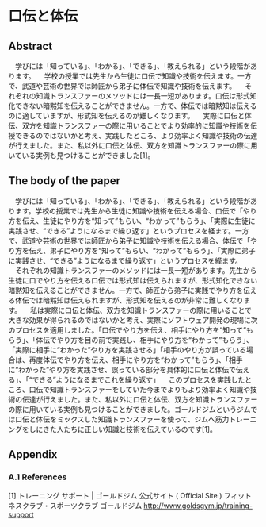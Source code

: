 # 口伝と体伝

## Abstract

　学びには「知っている」、「わかる」、「できる」、「教えられる」という段階があります。
　学校の授業では先生から生徒に口伝で知識や技術を伝えます。一方で、武道や芸術の世界では師匠から弟子に体伝で知識や技術を伝えます。
　それぞれの知識トランスファーのメソッドには一長一短があります。口伝は形式知化できない暗黙知を伝えることができません。一方で、体伝では暗黙知は伝えるのに適していますが、形式知を伝えるのが難しくなります。
　実際に口伝と体伝、双方を知識トランスファーの際に用いることでより効率的に知識や技術を伝授できるのではないかと考え、実践したところ、より効率よく知識や技術の伝達が行えました。また、私以外に口伝と体伝、双方を知識トランスファーの際に用いている実例も見つけることができました[1]。

## The body of the paper

　学びには「知っている」、「わかる」、「できる」、「教えられる」という段階があります。学校の授業では先生から生徒に知識や技術を伝える場合、口伝で「やり方を伝え、生徒にやり方を“知って”もらい、“わかって”もらう」、「実際に生徒に実践させ、“できる”ようになるまで繰り返す」というプロセスを経ます。一方で、武道や芸術の世界では師匠から弟子に知識や技術を伝える場合、体伝で「やり方を伝え、弟子にやり方を“知って”もらい、“わかって”もらう」、「実際に弟子に実践させ、“できる”ようになるまで繰り返す」というプロセスを経ます。
　それぞれの知識トランスファーのメソッドには一長一短があります。先生から生徒に口でやり方を伝える口伝では形式知は伝えられますが、形式知化できない暗黙知を伝えることができません。一方で、師匠から弟子に実践でやり方を伝える体伝では暗黙知は伝えられますが、形式知を伝えるのが非常に難しくなります。
　私は実際に口伝と体伝、双方を知識トランスファーの際に用いることで大きな効果が得られるのではないかと考え、実際にソフトウェア開発の現場に次のプロセスを適用しました。「口伝でやり方を伝え、相手にやり方を“知って”もらう」、「体伝でやり方を目の前で実践し、相手にやり方を“わかって”もらう」、「実際に相手に“わかった”やり方を実践させる」「相手のやり方が誤っている場合は、再度体伝でやり方を伝え、相手にやり方を“わかって”もらう」、「相手に“わかった”やり方を実践させ、誤っている部分を具体的に口伝と体伝で伝える」、「“できる”ようになるまでこれを繰り返す」
　このプロセスを実践したところ、口伝で知識トランスファーをしていた今までよりもより効率よく知識や技術の伝達が行えました。また、私以外に口伝と体伝、双方を知識トランスファーの際に用いている実例も見つけることができました。ゴールドジムというジムでは口伝と体伝をミックスした知識トランスファーを使って、ジムへ筋力トレーニングをしにきた人たちに正しい知識と技術を伝えているのです[1]。

## Appendix

### A.1 References

[1] トレーニング サポート | ゴールドジム 公式サイト ( Official Site ) フィットネスクラブ・スポーツクラブ ゴールドジム http://www.goldsgym.jp/training-support
